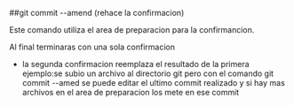 ##git commit --amend (rehace la confirmacion)

Este comando utiliza el area de preparacion para la confirmancion.

Al final terminaras con una sola confirmacion 



- la segunda confirmacion  reemplaza el resultado de la primera
ejemplo:se subio un archivo al directorio git pero con el comando git commit --amed se puede editar el ultimo commit realizado y si hay mas archivos en el area de preparacion los mete en ese commit 
